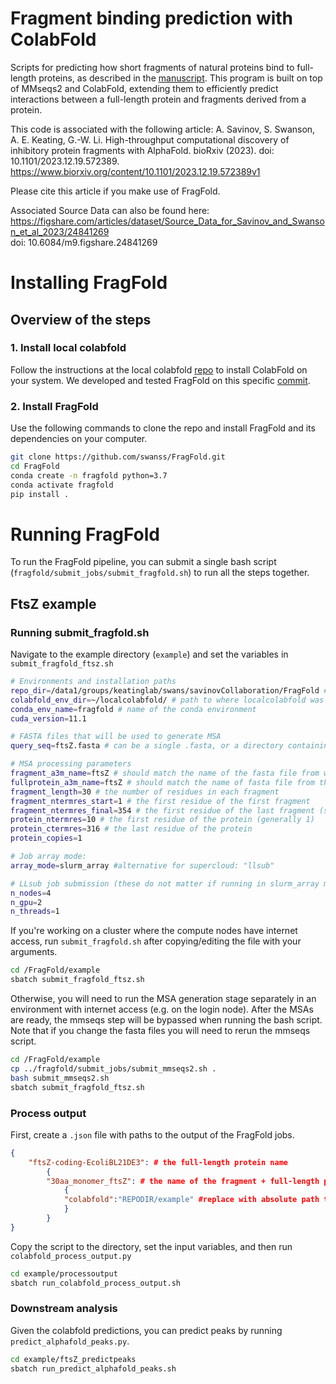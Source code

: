 # Fragment binding prediction with ColabFold

Scripts for predicting how short fragments of natural proteins bind to full-length proteins, as described in the [manuscript](https://www.biorxiv.org/content/10.1101/2023.12.19.572389v1). This program is built on top of MMseqs2 and ColabFold, extending them to efficiently predict interactions between a full-length protein and fragments derived from a protein.

This code is associated with the following article:
A. Savinov, S. Swanson, A. E. Keating, G.-W. Li. High-throughput computational discovery of inhibitory protein fragments with AlphaFold. bioRxiv (2023). doi: 10.1101/2023.12.19.572389. https://www.biorxiv.org/content/10.1101/2023.12.19.572389v1

Please cite this article if you make use of FragFold.

Associated Source Data can also be found here: 
https://figshare.com/articles/dataset/Source_Data_for_Savinov_and_Swanson_et_al_2023/24841269  
doi: 10.6084/m9.figshare.24841269

# Installing FragFold

## Overview of the steps

### 1. Install local colabfold

Follow the instructions at the local colabfold [repo](https://github.com/YoshitakaMo/localcolabfold) to install ColabFold on your system. We developed and tested FragFold on this specific [commit](https://github.com/YoshitakaMo/localcolabfold/tree/88d174ffa7a7bc76a644db14ba0099ceb0606aed).

### 2. Install FragFold

Use the following commands to clone the repo and install FragFold and its dependencies on your computer.

```bash
git clone https://github.com/swanss/FragFold.git
cd FragFold
conda create -n fragfold python=3.7
conda activate fragfold
pip install .
```

# Running FragFold

To run the FragFold pipeline, you can submit a single bash script (`fragfold/submit_jobs/submit_fragfold.sh`) to run all the steps together. 

## FtsZ example

### Running submit_fragfold.sh

Navigate to the example directory (`example`) and set the variables in `submit_fragfold_ftsz.sh`

```bash
# Environments and installation paths
repo_dir=/data1/groups/keatinglab/swans/savinovCollaboration/FragFold # path to the cloned repo
colabfold_env_dir=~/localcolabfold/ # path to where localcolabfold was installed
conda_env_name=fragfold # name of the conda environment
cuda_version=11.1 

# FASTA files that will be used to generate MSA
query_seq=ftsZ.fasta # can be a single .fasta, or a directory containing many .fasta

# MSA processing parameters
fragment_a3m_name=ftsZ # should match the name of the fasta file from which fragments will be derived
fullprotein_a3m_name=ftsZ # should match the name of fasta file from the full-length protein will be derived
fragment_length=30 # the number of residues in each fragment
fragment_ntermres_start=1 # the first residue of the first fragment
fragment_ntermres_final=354 # the first residue of the last fragment (set this to ~10 for a quick test)
protein_ntermres=10 # the first residue of the protein (generally 1)
protein_ctermres=316 # the last residue of the protein 
protein_copies=1

# Job array mode:
array_mode=slurm_array #alternative for supercloud: "llsub"

# LLsub job submission (these do not matter if running in slurm_array mode)
n_nodes=4
n_gpu=2
n_threads=1
```

If you're working on a cluster where the compute nodes have internet access, run `submit_fragfold.sh` after copying/editing the file with your arguments.

```bash
cd /FragFold/example
sbatch submit_fragfold_ftsz.sh 
```

Otherwise, you will need to run the MSA generation stage separately in an environment with internet access (e.g. on the login node). After the MSAs are ready, the mmseqs step will be bypassed when running the bash script. Note that if you change the fasta files you will need to rerun the mmseqs script.

```bash
cd /FragFold/example
cp ../fragfold/submit_jobs/submit_mmseqs2.sh .
bash submit_mmseqs2.sh
sbatch submit_fragfold_ftsz.sh 
```

### Process output

First, create a `.json` file with paths to the output of the FragFold jobs.

```json
{
    "ftsZ-coding-EcoliBL21DE3": # the full-length protein name
        {
        "30aa_monomer_ftsZ": # the name of the fragment + full-length protein screen
            {
            "colabfold":"REPODIR/example" #replace with absolute path to directory where colabfold jobs were submitted
            }
        }
}
```

Copy the script to the directory, set the input variables, and then run `colabfold_process_output.py`

```bash
cd example/processoutput
sbatch run_colabfold_process_output.sh
```

### Downstream analysis

Given the colabfold predictions, you can predict peaks by running `predict_alphafold_peaks.py`.

```bash
cd example/ftsZ_predictpeaks
sbatch run_predict_alphafold_peaks.sh
```